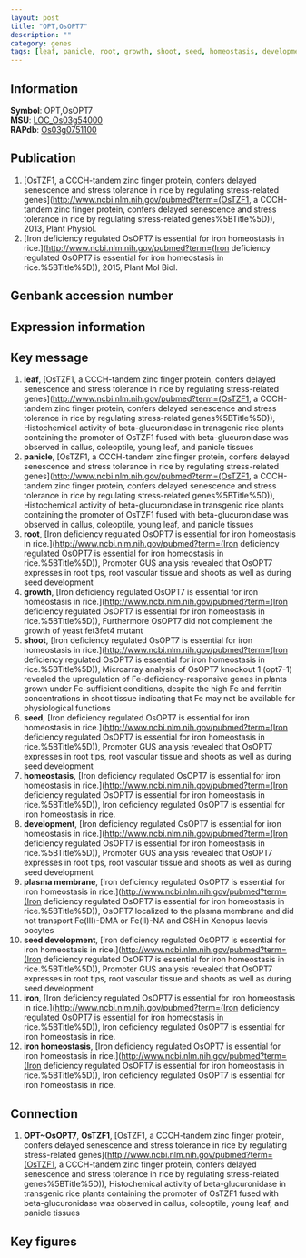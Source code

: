 ```yaml
---
layout: post
title: "OPT,OsOPT7"
description: ""
category: genes
tags: [leaf, panicle, root, growth, shoot, seed, homeostasis, development, plasma membrane, seed development, iron, iron homeostasis, Gene]
---
```


## Information
__Symbol__: OPT,OsOPT7  
__MSU__: [LOC_Os03g54000](http://rice.plantbiology.msu.edu/cgi-bin/ORF_infopage.cgi?orf=LOC_Os03g54000)  
__RAPdb__: [Os03g0751100](http://rapdb.dna.affrc.go.jp/viewer/gbrowse_details/irgsp1?name=Os03g0751100)  

## Publication
1. [OsTZF1, a CCCH-tandem zinc finger protein, confers delayed senescence and stress tolerance in rice by regulating stress-related genes](http://www.ncbi.nlm.nih.gov/pubmed?term=(OsTZF1, a CCCH-tandem zinc finger protein, confers delayed senescence and stress tolerance in rice by regulating stress-related genes%5BTitle%5D)), 2013, Plant Physiol.
2. [Iron deficiency regulated OsOPT7 is essential for iron homeostasis in rice.](http://www.ncbi.nlm.nih.gov/pubmed?term=(Iron deficiency regulated OsOPT7 is essential for iron homeostasis in rice.%5BTitle%5D)), 2015, Plant Mol Biol.

## Genbank accession number

## Expression information

## Key message
1. __leaf__, [OsTZF1, a CCCH-tandem zinc finger protein, confers delayed senescence and stress tolerance in rice by regulating stress-related genes](http://www.ncbi.nlm.nih.gov/pubmed?term=(OsTZF1, a CCCH-tandem zinc finger protein, confers delayed senescence and stress tolerance in rice by regulating stress-related genes%5BTitle%5D)),  Histochemical activity of beta-glucuronidase in transgenic rice plants containing the promoter of OsTZF1 fused with beta-glucuronidase was observed in callus, coleoptile, young leaf, and panicle tissues
2. __panicle__, [OsTZF1, a CCCH-tandem zinc finger protein, confers delayed senescence and stress tolerance in rice by regulating stress-related genes](http://www.ncbi.nlm.nih.gov/pubmed?term=(OsTZF1, a CCCH-tandem zinc finger protein, confers delayed senescence and stress tolerance in rice by regulating stress-related genes%5BTitle%5D)),  Histochemical activity of beta-glucuronidase in transgenic rice plants containing the promoter of OsTZF1 fused with beta-glucuronidase was observed in callus, coleoptile, young leaf, and panicle tissues
3. __root__, [Iron deficiency regulated OsOPT7 is essential for iron homeostasis in rice.](http://www.ncbi.nlm.nih.gov/pubmed?term=(Iron deficiency regulated OsOPT7 is essential for iron homeostasis in rice.%5BTitle%5D)),  Promoter GUS analysis revealed that OsOPT7 expresses in root tips, root vascular tissue and shoots as well as during seed development
4. __growth__, [Iron deficiency regulated OsOPT7 is essential for iron homeostasis in rice.](http://www.ncbi.nlm.nih.gov/pubmed?term=(Iron deficiency regulated OsOPT7 is essential for iron homeostasis in rice.%5BTitle%5D)),  Furthermore OsOPT7 did not complement the growth of yeast fet3fet4 mutant
5. __shoot__, [Iron deficiency regulated OsOPT7 is essential for iron homeostasis in rice.](http://www.ncbi.nlm.nih.gov/pubmed?term=(Iron deficiency regulated OsOPT7 is essential for iron homeostasis in rice.%5BTitle%5D)),  Microarray analysis of OsOPT7 knockout 1 (opt7-1) revealed the upregulation of Fe-deficiency-responsive genes in plants grown under Fe-sufficient conditions, despite the high Fe and ferritin concentrations in shoot tissue indicating that Fe may not be available for physiological functions
6. __seed__, [Iron deficiency regulated OsOPT7 is essential for iron homeostasis in rice.](http://www.ncbi.nlm.nih.gov/pubmed?term=(Iron deficiency regulated OsOPT7 is essential for iron homeostasis in rice.%5BTitle%5D)),  Promoter GUS analysis revealed that OsOPT7 expresses in root tips, root vascular tissue and shoots as well as during seed development
7. __homeostasis__, [Iron deficiency regulated OsOPT7 is essential for iron homeostasis in rice.](http://www.ncbi.nlm.nih.gov/pubmed?term=(Iron deficiency regulated OsOPT7 is essential for iron homeostasis in rice.%5BTitle%5D)), Iron deficiency regulated OsOPT7 is essential for iron homeostasis in rice.
8. __development__, [Iron deficiency regulated OsOPT7 is essential for iron homeostasis in rice.](http://www.ncbi.nlm.nih.gov/pubmed?term=(Iron deficiency regulated OsOPT7 is essential for iron homeostasis in rice.%5BTitle%5D)),  Promoter GUS analysis revealed that OsOPT7 expresses in root tips, root vascular tissue and shoots as well as during seed development
9. __plasma membrane__, [Iron deficiency regulated OsOPT7 is essential for iron homeostasis in rice.](http://www.ncbi.nlm.nih.gov/pubmed?term=(Iron deficiency regulated OsOPT7 is essential for iron homeostasis in rice.%5BTitle%5D)),  OsOPT7 localized to the plasma membrane and did not transport Fe(III)-DMA or Fe(II)-NA and GSH in Xenopus laevis oocytes
10. __seed development__, [Iron deficiency regulated OsOPT7 is essential for iron homeostasis in rice.](http://www.ncbi.nlm.nih.gov/pubmed?term=(Iron deficiency regulated OsOPT7 is essential for iron homeostasis in rice.%5BTitle%5D)),  Promoter GUS analysis revealed that OsOPT7 expresses in root tips, root vascular tissue and shoots as well as during seed development
11. __iron__, [Iron deficiency regulated OsOPT7 is essential for iron homeostasis in rice.](http://www.ncbi.nlm.nih.gov/pubmed?term=(Iron deficiency regulated OsOPT7 is essential for iron homeostasis in rice.%5BTitle%5D)), Iron deficiency regulated OsOPT7 is essential for iron homeostasis in rice.
12. __iron homeostasis__, [Iron deficiency regulated OsOPT7 is essential for iron homeostasis in rice.](http://www.ncbi.nlm.nih.gov/pubmed?term=(Iron deficiency regulated OsOPT7 is essential for iron homeostasis in rice.%5BTitle%5D)), Iron deficiency regulated OsOPT7 is essential for iron homeostasis in rice.

## Connection
1. __OPT~OsOPT7__, __OsTZF1__, [OsTZF1, a CCCH-tandem zinc finger protein, confers delayed senescence and stress tolerance in rice by regulating stress-related genes](http://www.ncbi.nlm.nih.gov/pubmed?term=(OsTZF1, a CCCH-tandem zinc finger protein, confers delayed senescence and stress tolerance in rice by regulating stress-related genes%5BTitle%5D)),  Histochemical activity of beta-glucuronidase in transgenic rice plants containing the promoter of OsTZF1 fused with beta-glucuronidase was observed in callus, coleoptile, young leaf, and panicle tissues

## Key figures


